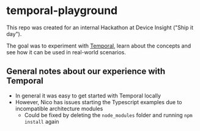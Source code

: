 # temporal-playground

This repo was created for an internal Hackathon at Device Insight ("Ship it day").

The goal was to experiment with [Temporal](https://temporal.io/), learn about the concepts and see how it can be used in real-world scenarios.

## General notes about our experience with Temporal

- In general it was easy to get started with Temporal locally
- However, Nico has issues starting the Typescript examples due to incompatible architecture modules
  - Could be fixed by deleting the `node_modules` folder and running `npm install` again
